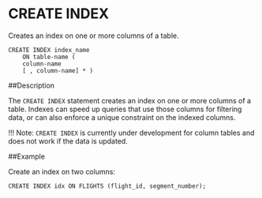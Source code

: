 # CREATE INDEX

Creates an index on one or more columns of a table.

``` pre
CREATE INDEX index_name
    ON table-name (
    column-name 
    [ , column-name] * ) 
```

##Description

The `CREATE INDEX` statement creates an index on one or more columns of a table. Indexes can speed up queries that use those columns for filtering data, or can also enforce a unique constraint on the indexed columns.

!!! Note:
	`CREATE INDEX` is currently under development for column tables and does not work if the data is updated.

##Example

Create an index on two columns:

``` pre
CREATE INDEX idx ON FLIGHTS (flight_id, segment_number);
```

